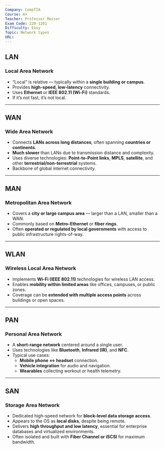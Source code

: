 ```yaml
---
Company: CompTIA
Course: A+
Teacher: Professor Messer
Exam Code: 220-1201
Difficulty: Easy
Topic: Network types
URL:
---
```

## LAN

### Local Area Network

- “Local” is relative — typically within a **single building or campus**.
- Provides **high-speed, low-latency** connectivity.
- Uses **Ethernet** or **IEEE 802.11 (Wi-Fi)** standards.
- If it’s not fast, it’s not local.

---
## WAN

### Wide Area Network

- Connects **LANs across long distances**, often spanning **countries or continents**.
- **Much slower** than LANs due to transmission distance and complexity.
- Uses diverse technologies: **Point-to-Point links**, **MPLS**, **satellite**, and other **terrestrial/non-terrestrial** systems.
- Backbone of global internet connectivity.
    
---
## MAN

### Metropolitan Area Network

- Covers a **city or large campus area** — larger than a LAN, smaller than a WAN.
- Commonly based on **Metro-Ethernet** or **fiber rings**.
- Often **operated or regulated by local governments** with access to public infrastructure rights-of-way.

---
## WLAN

### Wireless Local Area Network

- Implements **Wi-Fi (IEEE 802.11)** technologies for wireless LAN access.
- Enables **mobility within limited areas** like offices, campuses, or public zones.
- Coverage can be **extended with multiple access points** across buildings or open spaces.
    
---
## PAN

### Personal Area Network

- A **short-range network** centered around a single user.
- Uses technologies like **Bluetooth**, **Infrared (IR)**, and **NFC**.
- Typical use cases:
    - **Mobile phone ↔ headset** connection.
    - **Vehicle integration** for audio and navigation.
    - **Wearables** collecting workout or health telemetry.

---
## SAN

### Storage Area Network

- Dedicated high-speed network for **block-level data storage access**.
- Appears to the OS as **local disks**, despite being remote.
- Delivers **high throughput and low latency**, essential for enterprise databases and virtualized environments.
- Often isolated and built with **Fiber Channel or iSCSI** for maximum bandwidth.
